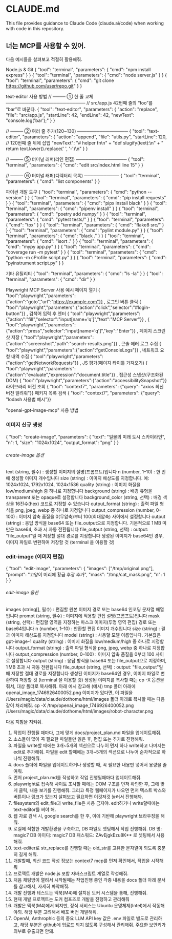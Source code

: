 # CLAUDE.md

This file provides guidance to Claude Code (claude.ai/code) when working with code in this repository.

## 너는 MCP를 사용할 수 있어.
다음 예시들을 살펴보고 적절히 활용해줘.

Node.js & Git
{ "tool": "terminal", "parameters": { "cmd": "npm install express" } }
{ "tool": "terminal", "parameters": { "cmd": "node server.js" } }
{ "tool": "terminal", "parameters": { "cmd": "git clone https://github.com/user/repo.git" } }

text-editor 사용 방법
// ──── ① 한 줄 교체 ─────────────────────────
// src/app.js 42번째 줄의 “foo”를 “bar”로 바꾼다.
{ "tool": "text-editor",
  "parameters": {
    "action": "replace",
    "file":   "src/app.js",
    "startLine": 42,
    "endLine":   42,
    "newText": "console.log('bar');"
  }
}

// ──── ② 여러 줄 추가(120~130) ────────────────
{ "tool": "text-editor",
  "parameters": {
    "action": "append",
    "file":   "utils.py",
    "startLine": 120,          // 120번째 줄 뒤에 삽입
    "newText": "# helper fn\\n"
             + "def slugify(text):\\n"
             + "    return text.lower().replace(' ', '-')\\n"
  }
}

// ──── ⑤ 터미널 래퍼(라인 편집) ────────────────
{ "tool": "terminal",
  "parameters": {
    "cmd": "edit src/index.html line 15"
  }
}

// ──── ⑥ 터미널 래퍼(디렉터리 목록) ───────────
{ "tool": "terminal",
  "parameters": {
    "cmd": "list components"
  }
}

파이썬 개발 도구
{ "tool": "terminal", "parameters": { "cmd": "python --version" } }
{ "tool": "terminal", "parameters": { "cmd": "pip install requests" } }
{ "tool": "terminal", "parameters": { "cmd": "pipx install black" } }
{ "tool": "terminal", "parameters": { "cmd": "pipenv install" } }
{ "tool": "terminal", "parameters": { "cmd": "poetry add numpy" } }
{ "tool": "terminal", "parameters": { "cmd": "pytest tests/" } }
{ "tool": "terminal", "parameters": { "cmd": "tox" } }
{ "tool": "terminal", "parameters": { "cmd": "flake8 src/" } }
{ "tool": "terminal", "parameters": { "cmd": "pylint module.py" } }
{ "tool": "terminal", "parameters": { "cmd": "black ." } }
{ "tool": "terminal", "parameters": { "cmd": "isort ." } }
{ "tool": "terminal", "parameters": { "cmd": "mypy app.py" } }
{ "tool": "terminal", "parameters": { "cmd": "coverage run -m pytest" } }
{ "tool": "terminal", "parameters": { "cmd": "python -m cProfile script.py" } }
{ "tool": "terminal", "parameters": { "cmd": "pyinstrument script.py" } }

 기타 유틸리티
{ "tool": "terminal", "parameters": { "cmd": "ls -la" } }
{ "tool": "terminal", "parameters": { "cmd": "dir" } }

Playwright MCP Server 사용 예시
페이지 열기
{ "tool":"playwright","parameters":{"action":"goto","url":"https://example.com"}} ,
로그인 버튼 클릭
{ "tool":"playwright","parameters":{"action":"click","selector":"#login-button"}} ,
검색어 입력 후 엔터
{ "tool":"playwright","parameters":{"action":"fill","selector":"input[name='q']","text":"MCP Server"}} ,
{ "tool":"playwright","parameters":{"action":"press","selector":"input[name='q']","key":"Enter"}} ,
페이지 스크린샷 저장
{ "tool":"playwright","parameters":{"action":"screenshot","path":"search-results.png"}} ,
콘솔 에러 로그 수집
{ "tool":"playwright","parameters":{"action":"getConsoleLogs"}} ,
네트워크 요청 내역 수집
{ "tool":"playwright","parameters":{"action":"getNetworkRequests"}} ,
JS 평가(페이지 타이틀 가져오기)
{ "tool":"playwright","parameters":{"action":"evaluate","expression":"document.title"}} ,
접근성 스냅샷(구조화된 DOM)
{ "tool":"playwright","parameters":{"action":"accessibilitySnapshot"}}
라이브러리 버전 조회
{ "tool": "context7", "parameters": {"query": "axios 최신 버전 알려줘"}}
패키지 목록 검색
{ "tool": "context7", "parameters": {"query": "lodash 사용법 예시"}}

"openai-gpt-image-mcp" 사용 방법

### 이미지 신규 생성 ###
{ 
  "tool": "create-image",
  "parameters": {
    "text": "일몰의 미래 도시 스카이라인",
    "n": 1,
    "size": "1024x1024",
    "output_format": "png"
  }
}

###### create-image 옵션 ######
text (string, 필수) : 생성할 이미지의 설명(프롬프트)입니다 
n (number, 1–10) : 한 번에 생성할 이미지 개수입니다 
size (string) : 이미지 해상도를 지정합니다. 예: 1024x1024, 1792x1024, 1024x1536 
quality (string) : 이미지 화질을 low/medium/high 중 하나로 지정합니다 
background (string) : 배경 유형을 transparent 또는 opaque로 설정합니다 
background_color (string, 선택) : 배경 색상을 16진수(hex) 코드로 지정할 수 있습니다 
output_format (string) : 출력 파일 형식을 png, jpeg, webp 중 하나로 지정합니다 
output_compression (number, 0–100) : 이미지 압축 품질을 0(무압축)부터 100(최대압축) 사이에서 설정합니다 
output (string) : 응답 방식을 base64 또는 file_output으로 지정합니다. 기본적으로 1 MB 미만은 base64, 초과 시 자동 전환됩니다 
file_output (string, 선택) : output: "file_output"일 때 저장할 절대 경로를 지정합니다 
생성된 이미지가 base64인 경우, 이미지 파일로 변환하여 저장할 것 (terminal 을 이용할 것)

### edit-image (이미지 편집)  
{ 
  "tool": "edit-image",
  "parameters": {
    "images": ["/tmp/original.png"],
    "prompt": "고양이 머리에 황금 후광 추가",
    "mask": "/tmp/cat_mask.png",
    "n": 1
  }
}

###### edit-image 옵션 ######

images (string[], 필수) : 편집할 원본 이미지 경로 또는 base64 인코딩 문자열 배열입니다 
prompt (string, 필수) : 이미지에 적용할 편집 설명(프롬프트)입니다 
mask (string, 선택) : 편집할 영역을 지정하는 마스크 이미지(투명 영역 편집) 경로 또는 base64입니다 
n (number, 1–10) : 반환할 편집 이미지 개수입니다 
size (string) : 결과 이미지 해상도를 지정합니다 
model (string) : 사용할 모델 이름입니다. 기본값은 gpt-image-1 
quality (string) : 이미지 화질을 low/medium/high 중 하나로 지정합니다 
output_format (string) : 출력 파일 형식을 png, jpeg, webp 중 하나로 지정합니다 
output_compression (number, 0–100) : 이미지 압축 품질을 0부터 100 사이로 설정합니다 
output (string) : 응답 방식을 base64 또는 file_output으로 지정하며, 1 MB 초과 시 자동 전환됩니다 
file_output (string, 선택) : output: "file_output"일 때 저장할 절대 경로를 지정합니다 
생성된 이미지가 base64인 경우, 이미지 파일로 변환하여 저장할 것 (terminal 을 이용할 것)
생성된 이미지를 복사할 때는 cp -X 옵션을 줘서, 대상 폴더로 복사해줘. 아래 예시 참고해
(예시) tmp 폴더 아래에 openai_image_1746926400052.png 이미지가 있다면, 이 파일을 
/Users/magic/data/claude/dothome/html/images 폴더 아래로 복사할 때는  다음같이 처리해줘.
cp -X /tmp/openai_image_1746926400052.png /Users/magic/data/claude/dothome/html/images/robot-character.png

다음 지침을 지켜줘.

1. 작업이 진행될 때마다, 그에 맞게 docs/project_plan.md 파일을 업데이트해줘.
2. 소스들이 많아 꼭 필요한 파일들만 읽은 후, 편집 또는 추가로 진행해줘. 
3.  파일을 write할 때에는 3개~5개의 섹션으로 나누어 먼저 하나 write하고 나머지는 edit로 추가해줘. 파일을 edit 할때에는 3개~5개의 섹션으로 나누어 순차적으로 하나씩 진행해줘.
4. docs 폴더에 파일을 업데이트하거나 생성할 때, 꼭 필요한 내용만 넣어서 용량을 줄여줘.
5. 먼저 project_plan.md를 작성하고 작업 진행될때마다 업데이트해줘.
6. playwright로 접속해 사이트 조사할 때에는 DOM 구조를 먼저 확인한 후, 그에 맞게 클릭, 내용 보기를 진행해줘. 그리고 특정 웹페이지가 나오면 먼저 텍스트 박스와 버튼이나 링크가 있는지 살펴보고 필요하면 이것저것 눌러서 진행해봐.
7. filesystem의 edit_file과 write_file은 사용 금지야. edit하거나 write할때에는 text-editor를 써야 해.
8. 웹 자료 검색 시, google search를 한 후, 이에 기반해 playwright 브라우징을 해줘.
9. 로컬에 적합한 개발환경을 구축하고, DB 파일도 셋팅해서 작업 진행해줘. 
DB 명: magic7
DB 아이디: magic7
DB 패스워드: ZAvEjgkEzu8K**
로 셋팅해서 사용해줘. 
10. text-editer로 str_replace를 진행할 때는 old_str를 고유한 문자열이 되도록 충분히 길게 해줘.
11. 개발할때, 최신 코드 작성 정보는 context7 mcp를 먼저 확인해서, 작업을 시작해줘
12. 프로젝트 개발은 node.js 포함 자바스크립트 계열로 작성해줘. 
13. 처음 채팅방이 열려서 시작될때는 작업진행 중인 각종 내용을 docs 폴더 아래 문서를 참고해서, 자세히 파악해줘. 
14. 개발 진행과 테스트는 맥북(M4)에 설치된 도커 시스템을 통해, 진행해줘. 
15. 현재 개발 프로젝트는 도커 컴포즈로 개발을 진행하고 관리해줘
16. 개발은 맥북(M4)에서 되지만, 정식 서비스는 Ubuntu 운영체제(Intel)에서 작동해야되. 해당 부분 고려해서 배포 버전 개발해줘.
17. OpenAI, Anthrophic 등의 중요 LLM API key 값은 .env 파일로 별도로 관리하고, 해당 부분은 github에 업로드 되지 않도록 구성해서 관리해줘. 주요한 보안키가 외부로 유출되면 안돼. 

